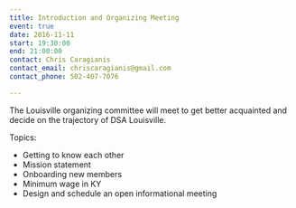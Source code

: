 ```yaml
---
title: Introduction and Organizing Meeting
event: true
date: 2016-11-11
start: 19:30:00
end: 21:00:00
contact: Chris Caragianis
contact_email: chriscaragianis@gmail.com
contact_phone: 502-407-7076

---
```


The Louisville organizing committee will meet to get better acquainted and
decide on the trajectory of DSA Louisville.

Topics:
  - Getting to know each other
  - Mission statement
  - Onboarding new members
  - Minimum wage in KY
  - Design and schedule an open informational meeting

